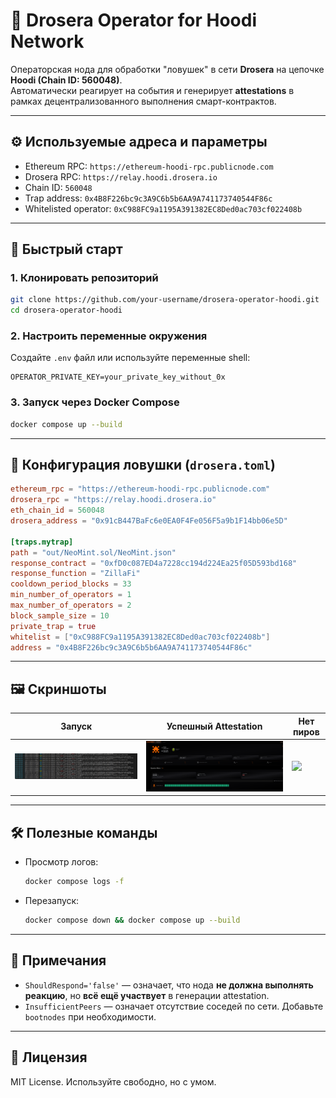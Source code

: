 
# 🧠 Drosera Operator for Hoodi Network

Операторская нода для обработки "ловушек" в сети **Drosera** на цепочке **Hoodi (Chain ID: 560048)**.  
Автоматически реагирует на события и генерирует **attestations** в рамках децентрализованного выполнения смарт-контрактов.

---

## ⚙️ Используемые адреса и параметры

- Ethereum RPC: `https://ethereum-hoodi-rpc.publicnode.com`
- Drosera RPC: `https://relay.hoodi.drosera.io`
- Chain ID: `560048`
- Trap address: `0x4B8F226bc9c3A9C6b5b6AA9A741173740544F86c`
- Whitelisted operator: `0xC988FC9a1195A391382EC8Ded0ac703cf022408b`

---

## 🚀 Быстрый старт

### 1. Клонировать репозиторий

```bash
git clone https://github.com/your-username/drosera-operator-hoodi.git
cd drosera-operator-hoodi
```

### 2. Настроить переменные окружения

Создайте `.env` файл или используйте переменные shell:

```env
OPERATOR_PRIVATE_KEY=your_private_key_without_0x
```

### 3. Запуск через Docker Compose

```bash
docker compose up --build
```

---

## 📄 Конфигурация ловушки (`drosera.toml`)

```toml
ethereum_rpc = "https://ethereum-hoodi-rpc.publicnode.com"
drosera_rpc = "https://relay.hoodi.drosera.io"
eth_chain_id = 560048
drosera_address = "0x91cB447BaFc6e0EA0F4Fe056F5a9b1F14bb06e5D"

[traps.mytrap]
path = "out/NeoMint.sol/NeoMint.json"
response_contract = "0xfD0c087ED4a7228cc194d224Ea25f05D593bd168"
response_function = "ZillaFi"
cooldown_period_blocks = 33
min_number_of_operators = 1
max_number_of_operators = 2
block_sample_size = 10
private_trap = true
whitelist = ["0xC988FC9a1195A391382EC8Ded0ac703cf022408b"]
address = "0x4B8F226bc9c3A9C6b5b6AA9A741173740544F86c"
```

---

## 🖼 Скриншоты

| Запуск | Успешный Attestation | Нет пиров |
|--------|----------------------|------------|
| ![](screenshots/terminal-start.png) | ![](screenshots/attestation-success.png) | ![](screenshots/insufficient-peers.png) |

---

## 🛠 Полезные команды

- Просмотр логов:
  ```bash
  docker compose logs -f
  ```

- Перезапуск:
  ```bash
  docker compose down && docker compose up --build
  ```

---

## 📢 Примечания

- `ShouldRespond='false'` — означает, что нода **не должна выполнять реакцию**, но **всё ещё участвует** в генерации attestation.
- `InsufficientPeers` — означает отсутствие соседей по сети. Добавьте `bootnodes` при необходимости.

---

## 📜 Лицензия

MIT License. Используйте свободно, но с умом.
